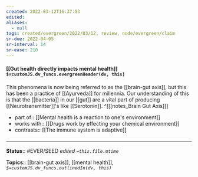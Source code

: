 ```yaml
---
created: 2022-03-12T16:37:53 
edited: 
aliases:
  - null
tags: created/evergreen/2022/03/12, review, node/evergreen/claim
sr-due: 2022-04-05
sr-interval: 14
sr-ease: 210
---
```


#### [[Gut health directly impacts mental health]] `$=customJS.dv_funcs.evergreenHeader(dv, this)`

This phenomena is now being referred to as the [[brain-gut axis]],
but this has been a practice of [[Ayurveda]] for millennia.
Our understanding of this is that the [[bacteria]] in our [[gut]] are a vital part of producing [[Neurotransmitter]]'s like [[Serotonin]].
^[[[notes_Brain Gut Axis]]]

- part of:: [[Mental health is a reaction to one's environment]]
- works with:: [[Drugs work by effecting your chemical environment]]
- contrasts:: [[The immune system is adaptive]]

### <hr class="footnote"/>

**Status**:: #EVER/SEED 
*edited `=this.file.mtime`*

**Topics**:: [[brain-gut axis]], [[mental health]], 
*`$=customJS.dv_funcs.outlinedIn(dv, this)`*
